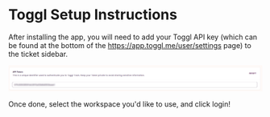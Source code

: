 # Toggl Setup Instructions

After installing the app, you will need to add your Toggl API key (which can be found at the bottom of the https://app.toggl.me/user/settings page) to the ticket sidebar.

[![](/docs/assets/setup/api_key.png)](/docs/assets/setup/api_key.png)

Once done, select the workspace you'd like to use, and click login!
